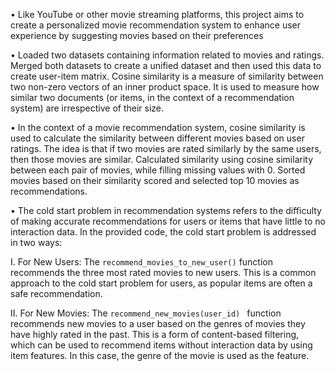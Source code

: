 •	Like YouTube or other movie streaming platforms, this project aims to create a personalized movie recommendation system to enhance user experience by suggesting movies based on their preferences

•	Loaded two datasets containing information related to movies and ratings. Merged both datasets to create a unified dataset and then used this data to create user-item matrix. Cosine similarity is a measure of similarity between two non-zero vectors of an inner product space. It is used to measure how similar two documents (or items, in the context of a recommendation system) are irrespective of their size.

•	In the context of a movie recommendation system, cosine similarity is used to calculate the similarity between different movies based on user ratings. The idea is that if two movies are rated similarly by the same users, then those movies are similar. Calculated similarity using cosine similarity between each pair of movies, while filling missing values with 0. Sorted movies based on their similarity scored and selected top 10 movies as recommendations. 

•	The cold start problem in recommendation systems refers to the difficulty of making accurate recommendations for users or items that have little to no interaction data. In the provided code, the cold start problem is addressed in two ways:

I.	For New Users: The `recommend_movies_to_new_user()` function recommends the three most rated movies to new users. This is a common approach to the cold start problem for users, as popular items are often a safe recommendation.

II.	For New Movies: The `recommend_new_movies(user_id) ` function recommends new movies to a user based on the genres of movies they have highly rated in the past. This is a form of content-based filtering, which can be used to recommend items without interaction data by using item features. In this case, the genre of the movie is used as the feature.

